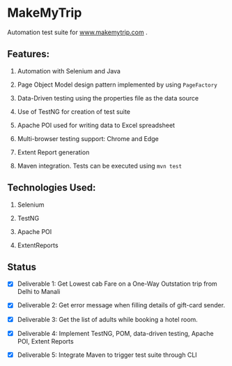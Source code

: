 # MakeMyTrip

Automation test suite for www.makemytrip.com .

## Features:

1. Automation with Selenium and Java

2. Page Object Model design pattern implemented by using `PageFactory`

3. Data-Driven testing using the properties file as the data source

4. Use of TestNG for creation of test suite

5. Apache POI used for writing data to Excel spreadsheet

6. Multi-browser testing support: Chrome and Edge

7. Extent Report generation

8. Maven integration. Tests can be executed using `mvn test`

 

## Technologies Used:

1. Selenium

2. TestNG

3. Apache POI

4. ExtentReports

 

## Status

- [x] Deliverable 1: Get Lowest cab Fare on a One-Way Outstation trip from Delhi to Manali

- [x] Deliverable 2: Get error message when filling details of gift-card sender.

- [x] Deliverable 3: Get the list of adults while booking a hotel room.

- [x] Deliverable 4: Implement TestNG, POM, data-driven testing, Apache POI, Extent Reports

- [x] Deliverable 5: Integrate Maven to trigger test suite through CLI